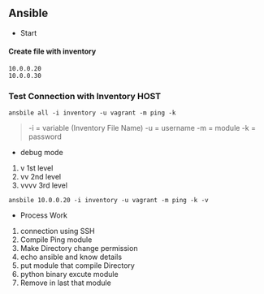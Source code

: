## Ansible
- Start
#### Create file with inventory
```
10.0.0.20
10.0.0.30
```

### Test Connection with Inventory HOST
```
ansbile all -i inventory -u vagrant -m ping -k
```
> -i = variable (Inventory File Name)
> -u = username
> -m = module
> -k = password

- debug mode
1. v 1st level
2. vv 2nd level
3. vvvv 3rd level
```
ansbile 10.0.0.20 -i inventory -u vagrant -m ping -k -v
```
- Process Work

1. connection using SSH
2. Compile Ping module
3. Make Directory change permission
4. echo ansible and know details
5. put module that compile Directory
6. python binary excute module
7. Remove in last that module
